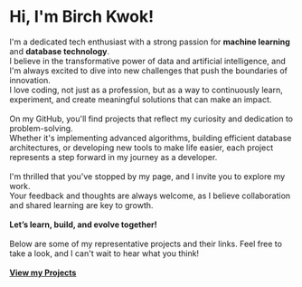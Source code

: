 # Hi, I'm Birch Kwok!

I'm a dedicated tech enthusiast with a strong passion for **machine learning** and **database technology**. 
<br>
I believe in the transformative power of data and artificial intelligence, and I'm always excited to dive into new challenges that push the boundaries of innovation.
<br>
I love coding, not just as a profession, but as a way to continuously learn, experiment, and create meaningful solutions that can make an impact.
<br>
<br>
On my GitHub, you'll find projects that reflect my curiosity and dedication to problem-solving. 
<br>
Whether it's implementing advanced algorithms, building efficient database architectures, or developing new tools to make life easier, each project represents a step forward in my journey as a developer.
<br>
<br>
I'm thrilled that you've stopped by my page, and I invite you to explore my work. 
<br>
Your feedback and thoughts are always welcome, as I believe collaboration and shared learning are key to growth. 
<br>
<br>
**Let’s learn, build, and evolve together!**
<br>
<br>
Below are some of my representative projects and their links. Feel free to take a look, and I can't wait to hear what you think!
<br>
<br>
[**View my Projects**](https://birchkwok.github.io/projects)
